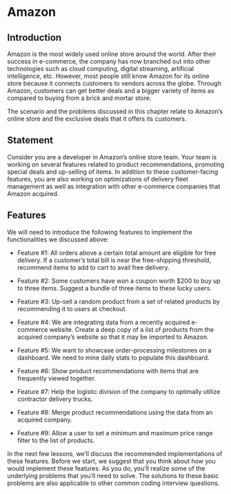 # Amazon
## Introduction #
Amazon is the most widely used online store around the world. After their success in e-commerce, the company has now branched out into other technologies such as cloud computing, digital streaming, artificial intelligence, etc. However, most people still know Amazon for its online store because it connects customers to vendors across the globe. Through Amazon, customers can get better deals and a bigger variety of items as compared to buying from a brick and mortar store.

The scenario and the problems discussed in this chapter relate to Amazon’s online store and the exclusive deals that it offers its customers.

## Statement #
Consider you are a developer in Amazon’s online store team. Your team is working on several features related to product recommendations, promoting special deals and up-selling of items. In addition to these customer-facing features, you are also working on optimizations of delivery fleet management as well as integration with other e-commerce companies that Amazon acquired.

## Features #
We will need to introduce the following features to implement the functionalities we discussed above:

- Feature #1: All orders above a certain total amount are eligible for free delivery. If a customer’s total bill is near the free-shipping threshold, recommend items to add to cart to avail free delivery.

- Feature #2: Some customers have won a coupon worth $200 to buy up to three items. Suggest a bundle of three items to these lucky users.

- Feature #3: Up-sell a random product from a set of related products by recommending it to users at checkout.

- Feature #4: We are integrating data from a recently acquired e-commerce website. Create a deep copy of a list of products from the acquired company’s website so that it may be imported to Amazon.

- Feature #5: We want to showcase order-processing milestones on a dashboard. We need to mine daily stats to populate this dashboard.

- Feature #6: Show product recommendations with items that are frequently viewed together.

- Feature #7: Help the logistic division of the company to optimally utilize contractor delivery trucks.

- Feature #8: Merge product recommendations using the data from an acquired company.

- Feature #9: Allow a user to set a minimum and maximum price range filter to the list of products.

In the next few lessons, we’ll discuss the recommended implementations of these features. Before we start, we suggest that you think about how you would implement these features. As you do, you’ll realize some of the underlying problems that you’ll need to solve. The solutions to these basic problems are also applicable to other common coding interview questions.
